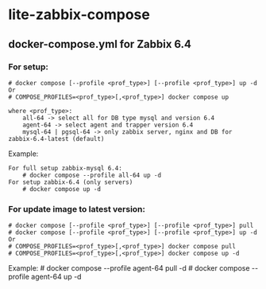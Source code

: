 # lite-zabbix-compose
## docker-compose.yml for Zabbix 6.4

### For setup:

    # docker compose [--profile <prof_type>] [--profile <prof_type>] up -d
    Or
    # COMPOSE_PROFILES=<prof_type>[,<prof_type>] docker compose up

    where <prof_type>:
        all-64 -> select all for DB type mysql and version 6.4
        agent-64 -> select agent and trapper version 6.4
        mysql-64 | pgsql-64 -> only zabbix server, nginx and DB for zabbix-6.4-latest (default)

Example:

    For full setup zabbix-mysql 6.4:
        # docker compose --profile all-64 up -d
    For setup zabbix-6.4 (only servers)
        # docker compose up -d

### For update image to latest version:

    # docker compose [--profile <prof_type>] [--profile <prof_type>] pull
    # docker compose [--profile <prof_type>] [--profile <prof_type>] up -d
    Or
    # COMPOSE_PROFILES=<prof_type>[,<prof_type>] docker compose pull
    # COMPOSE_PROFILES=<prof_type>[,<prof_type>] docker compose up -d

Example:
    # docker compose --profile agent-64 pull -d
    # docker compose --profile agent-64 up -d
